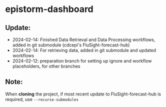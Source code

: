 # epistorm-dashboard

## Update:

- 2024-02-14: Finished Data Retrieval and Data Processing workflows, added in git submodule (cdcepi's FluSight-forecast-hub)
- 2024-02-14: For retrieving data, added in git submodule and updated workflows
- 2024-02-12: preparation branch for setting up ignore and workflow placeholders, for other branches

## Note:
When **cloning** the project, if most recent update to FluSight-forecast-hub is required, use `--recurse-submodules` 
